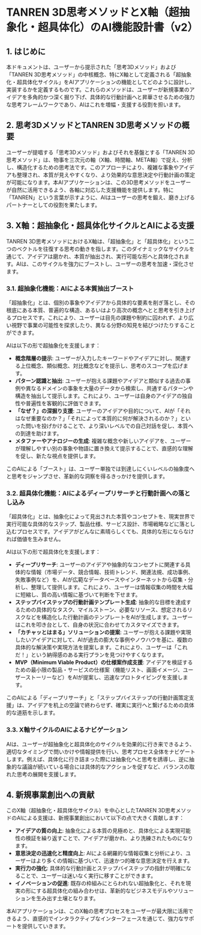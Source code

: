 # TANREN 3D思考メソッドとX軸（超抽象化・超具体化）のAI機能設計書（v2）

## 1. はじめに

本ドキュメントは、ユーザーから提示された「思考3Dメソッド」および「TANREN 3D思考メソッド」の中核概念、特にX軸として定義される「超抽象化・超具体化サイクル」をAIアプリケーションの機能としてどのように設計し、実装するかを定義するものです。これらのメソッドは、ユーザーが新規事業のアイデアを多角的かつ深く掘り下げ、具体的な行動計画へと昇華させるための強力な思考フレームワークであり、AIはこれを増幅・支援する役割を担います。

## 2. 思考3DメソッドとTANREN 3D思考メソッドの概要

ユーザーが提唱する「思考3Dメソッド」およびそれを基盤とする「TANREN 3D思考メソッド」は、物事を三次元の軸（X軸、時間軸、META軸）で捉え、分析し、構造化するための思考法です。このアプローチにより、複雑な事象やアイデアも整理され、本質が見えやすくなり、より効果的な意思決定や行動計画の策定が可能になります。本AIアプリケーションは、この3D思考メソッドをユーザーが自然に活用できるよう、各軸に対応した支援機能を提供します。特に「TANREN」という言葉が示すように、AIはユーザーの思考を鍛え、磨き上げるパートナーとしての役割を果たします。

## 3. X軸：超抽象化・超具体化サイクルとAIによる支援

TANREN 3D思考メソッドにおけるX軸は、「超抽象化」と「超具体化」という二つのベクトルを往復する思考の動きを指します。このダイナミックなサイクルを通じて、アイデアは磨かれ、本質が抽出され、実行可能な形へと具体化されます。AIは、このサイクルを強力にブーストし、ユーザーの思考を加速・深化させます。

### 3.1. 超抽象化機能：AIによる本質抽出ブースト

「超抽象化」とは、個別の事象やアイデアから具体的な要素を削ぎ落とし、その根底にある本質、普遍的な構造、あるいはより高次の概念へとと思考を引き上げるプロセスです。これにより、ユーザーは目先の課題や制約に囚われず、より広い視野で事業の可能性を探求したり、異なる分野の知見を結びつけたりすることができます。

AIは以下の形で超抽象化を支援します：

*   **概念階層の提示**: ユーザーが入力したキーワードやアイデアに対し、関連する上位概念、類似概念、対比概念などを提示し、思考のスコープを広げます。
*   **パターン認識と抽出**: ユーザーが抱える課題やアイデアと類似する過去の事例や異なるドメインの事象を大量のデータから検索し、共通するパターンや構造を抽出して提示します。これにより、ユーザーは自身のアイデアの独自性や普遍性を客観的に評価できます。
*   **「なぜ？」の深掘り支援**: ユーザーのアイデアや目的について、AIが「それはなぜ重要なのか？」「それによって本質的に何が解決されるのか？」といった問いを投げかけることで、より深いレベルでの自己対話を促し、本質への到達を助けます。
*   **メタファーやアナロジーの生成**: 複雑な概念や新しいアイデアを、ユーザーが理解しやすい別の事象や物語に置き換えて提示することで、直感的な理解を促し、新たな視点を提供します。

このAIによる「ブースト」は、ユーザー単独では到達しにくいレベルの抽象度へと思考をジャンプさせ、革新的な洞察を得るきっかけを提供します。

### 3.2. 超具体化機能：AIによるディープリサーチと行動計画への落とし込み

「超具体化」とは、抽象化によって見出された本質やコンセプトを、現実世界で実行可能な具体的なステップ、製品仕様、サービス設計、市場戦略などに落とし込むプロセスです。アイデアがどんなに素晴らしくても、具体的な形にならなければ価値を生みません。

AIは以下の形で超具体化を支援します：

*   **ディープリサーチ**: ユーザーのアイデアや抽象的なコンセプトに関連する具体的な情報（市場データ、競合情報、技術トレンド、関連法規、成功事例、失敗事例など）を、AIが広範なデータベースやインターネットから収集・分析し、整理して提供します。これにより、ユーザーは情報収集の時間を大幅に短縮し、質の高い情報に基づいて判断を下せます。
*   **ステップバイステップの行動計画テンプレート生成**: 抽象的な目標を達成するための具体的なタスク、マイルストーン、必要なリソース、想定されるリスクなどを構造化した行動計画のテンプレートをAIが生成します。ユーザーはこれを叩き台として、自身の状況に合わせてカスタマイズできます。
*   **「カチャッとはまる」ソリューションの提案**: ユーザーが抱える課題や実現したいアイデアに対して、AIが過去の膨大な事例やノウハウを基に、複数の具体的な解決策や実現方法を提案します。これにより、ユーザーは「これだ！」という納得感のある実行プランを見つけやすくなります。
*   **MVP（Minimum Viable Product）の仕様案作成支援**: アイデアを検証するための最小限の製品・サービスの仕様案（機能リスト、画面イメージ、ユーザーストーリーなど）をAIが提案し、迅速なプロトタイピングを支援します。

このAIによる「ディープリサーチ」と「ステップバイステップの行動計画策定支援」は、アイデアを机上の空論で終わらせず、確実に実行へと繋げるための具体的な道筋を示します。

### 3.3. X軸サイクルのAIによるナビゲーション

AIは、ユーザーが超抽象化と超具体化のサイクルを効果的に行き来できるよう、適切なタイミングで問いかけや情報提供を行い、思考プロセス全体をナビゲートします。例えば、具体化に行き詰まった際には抽象化へと思考を誘導し、逆に抽象的な議論が続いている場合には具体的なアクションを促すなど、バランスの取れた思考の展開を支援します。

## 4. 新規事業創出への貢献

このX軸（超抽象化・超具体化サイクル）を中心としたTANREN 3D思考メソッドのAIによる支援は、新規事業創出において以下の点で大きく貢献します：

*   **アイデアの質の向上**: 抽象化による本質の見極めと、具体化による実現可能性の検証を繰り返すことで、アイデアが磨かれ、より洗練されたものになります。
*   **意思決定の迅速化と精度向上**: AIによる網羅的な情報収集と分析により、ユーザーはより多くの情報に基づいて、迅速かつ的確な意思決定を行えます。
*   **実行力の強化**: 具体的な行動計画とステップバイステップの指針が明確になることで、ユーザーは迷いなく実行に移すことができます。
*   **イノベーションの促進**: 既存の枠組みにとらわれない超抽象化と、それを現実の形にする超具体化の組み合わせは、革新的なビジネスモデルやソリューションを生み出す土壌となります。

本AIアプリケーションは、このX軸の思考プロセスをユーザーが最大限に活用できるよう、直感的でインタラクティブなインターフェースを通じて、強力なサポートを提供していきます。
